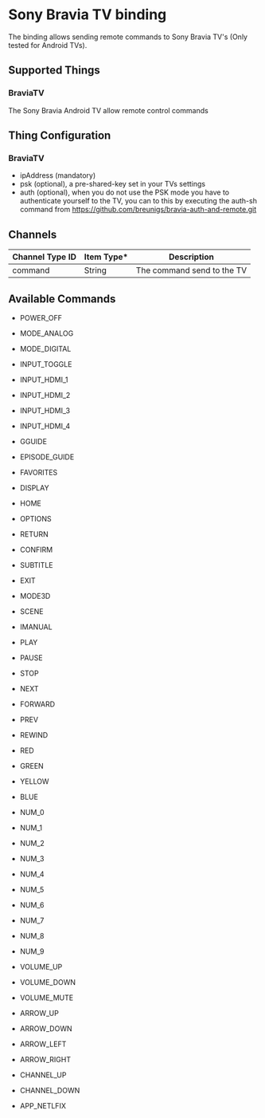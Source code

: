 # Sony Bravia TV binding

The binding allows sending remote commands to Sony Bravia TV's (Only tested for Android TVs).  


## Supported Things

### BraviaTV

The Sony Bravia Android TV allow remote control commands


## Thing Configuration

### BraviaTV

* ipAddress (mandatory)
* psk (optional), a pre-shared-key set in your TVs settings
* auth (optional), when you do not use the PSK mode you have to authenticate yourself to the TV, you can to this by executing the auth-sh
command from https://github.com/breunigs/bravia-auth-and-remote.git


## Channels

| Channel Type ID | Item Type* | Description  |
|-------------|--------|-----------------------------|
| command | String | The command send to the TV |

## Available Commands
* POWER_OFF
* MODE_ANALOG
* MODE_DIGITAL

* INPUT_TOGGLE
* INPUT_HDMI_1
* INPUT_HDMI_2
* INPUT_HDMI_3
* INPUT_HDMI_4

* GGUIDE
* EPISODE_GUIDE
* FAVORITES
* DISPLAY
* HOME
* OPTIONS
* RETURN
* CONFIRM
* SUBTITLE
* EXIT
* MODE3D
* SCENE
* IMANUAL

* PLAY
* PAUSE
* STOP
* NEXT
* FORWARD
* PREV
* REWIND

* RED
* GREEN
* YELLOW
* BLUE

* NUM_0
* NUM_1
* NUM_2
* NUM_3
* NUM_4
* NUM_5
* NUM_6
* NUM_7
* NUM_8
* NUM_9

* VOLUME_UP
* VOLUME_DOWN
* VOLUME_MUTE

* ARROW_UP
* ARROW_DOWN
* ARROW_LEFT
* ARROW_RIGHT

* CHANNEL_UP
* CHANNEL_DOWN

* APP_NETLFIX

